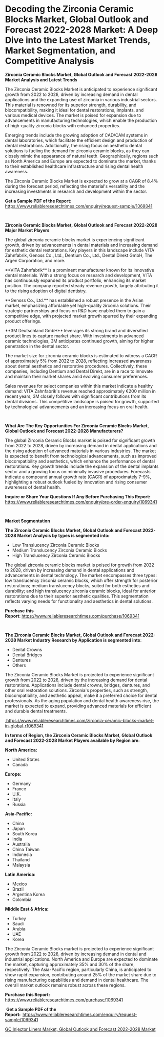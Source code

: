 <p><h1>Decoding the Zirconia Ceramic Blocks Market, Global Outlook and Forecast 2022-2028 Market: A Deep Dive into the Latest Market Trends, Market Segmentation, and Competitive Analysis</h1></p><p><strong>Zirconia Ceramic Blocks Market, Global Outlook and Forecast 2022-2028 Market Analysis and Latest Trends</strong></p>
<p><p>The Zirconia Ceramic Blocks Market is anticipated to experience significant growth from 2022 to 2028, driven by increasing demand in dental applications and the expanding use of zirconia in various industrial sectors. This material is renowned for its superior strength, durability, and biocompatibility, making it ideal for dental restorations, implants, and various medical devices. The market is poised for expansion due to advancements in manufacturing technologies, which enable the production of high-quality zirconia blocks with enhanced properties.</p><p>Emerging trends include the growing adoption of CAD/CAM systems in dental laboratories, which facilitate the efficient design and production of dental restorations. Additionally, the rising focus on aesthetic dental solutions is fueling the demand for zirconia ceramic blocks, as they can closely mimic the appearance of natural teeth. Geographically, regions such as North America and Europe are expected to dominate the market, thanks to their established healthcare infrastructure and rising dental health awareness.</p><p>The Zirconia Ceramic Blocks Market is expected to grow at a CAGR of 8.4% during the forecast period, reflecting the material's versatility and the increasing investments in research and development within the sector.</p></p>
<p><strong>Get a Sample PDF of the Report:&nbsp;</strong> <a href="https://www.reliableresearchtimes.com/enquiry/request-sample/1069341?utm_campaign=2196&utm_medium=2&utm_source=Github&utm_content=ia&utm_term=21032025&utm_id=zirconia-ceramic-blocks-market-global-outlook-and-forecast-2022-2028">https://www.reliableresearchtimes.com/enquiry/request-sample/1069341</a></p>
<p>&nbsp;</p>
<p><strong>Zirconia Ceramic Blocks Market, Global Outlook and Forecast 2022-2028 Major Market Players</strong></p>
<p><p>The global zirconia ceramic blocks market is experiencing significant growth, driven by advancements in dental materials and increasing demand for esthetic dental restorations. Key players in this landscape include VITA Zahnfabrik, Genoss Co., Ltd., Dentium Co., Ltd., Dental Direkt GmbH, The Argen Corporation, and more.</p><p>**VITA Zahnfabrik** is a prominent manufacturer known for its innovative dental materials. With a strong focus on research and development, VITA has continuously expanded its product portfolio, enhancing its market position. The company reported steady revenue growth, largely attributing it to the rising adoption of digital dentistry.</p><p>**Genoss Co., Ltd.** has established a robust presence in the Asian market, emphasizing affordable yet high-quality zirconia solutions. Their strategic partnerships and focus on R&D have enabled them to gain a competitive edge, with projected market growth spurred by their expanding product offerings.</p><p>**3M Deutschland GmbH** leverages its strong brand and diversified product lines to capture market share. With investments in advanced ceramic technologies, 3M anticipates continued growth, aiming for higher penetration in the dental sector. </p><p>The market size for zirconia ceramic blocks is estimated to witness a CAGR of approximately 5% from 2022 to 2028, reflecting increased awareness about dental aesthetics and restorative procedures. Collectively, these companies, including Dentium and Dental Direkt, are in a race to innovate and maintain their market shares amid evolving consumer preferences.</p><p>Sales revenues for select companies within this market indicate a healthy demand: VITA Zahnfabrik's revenue reached approximately €200 million in recent years; 3M closely follows with significant contributions from its dental divisions. This competitive landscape is poised for growth, supported by technological advancements and an increasing focus on oral health.</p></p>
<p>&nbsp;</p>
<p><strong>What Are The Key Opportunities For Zirconia Ceramic Blocks Market, Global Outlook and Forecast 2022-2028 Manufacturers?</strong></p>
<p><p>The global Zirconia Ceramic Blocks market is poised for significant growth from 2022 to 2028, driven by increasing demand in dental applications and the rising adoption of advanced materials in various industries. The market is expected to benefit from technological advancements, such as improved biocompatibility and aesthetics, which enhance the performance of dental restorations. Key growth trends include the expansion of the dental implants sector and a growing focus on minimally invasive procedures. Forecasts indicate a compound annual growth rate (CAGR) of approximately 7-9%, highlighting a robust outlook fueled by innovation and rising consumer awareness of dental health.</p></p>
<p><strong>Inquire or Share Your Questions If Any Before Purchasing This Report:</strong> <a href="https://www.reliableresearchtimes.com/enquiry/pre-order-enquiry/1069341?utm_campaign=2196&utm_medium=2&utm_source=Github&utm_content=ia&utm_term=21032025&utm_id=zirconia-ceramic-blocks-market-global-outlook-and-forecast-2022-2028">https://www.reliableresearchtimes.com/enquiry/pre-order-enquiry/1069341</a></p>
<p>&nbsp;</p>
<p><strong>Market Segmentation</strong></p>
<p><strong>The Zirconia Ceramic Blocks Market, Global Outlook and Forecast 2022-2028 Market Analysis by types is segmented into:</strong></p>
<p><ul><li>Low Translucency Zirconia Ceramic Blocks</li><li>Medium Translucency Zirconia Ceramic Blocks</li><li>High Translucency Zirconia Ceramic Blocks</li></ul></p>
<p><p>The global zirconia ceramic blocks market is poised for growth from 2022 to 2028, driven by increasing demand in dental applications and advancements in dental technology. The market encompasses three types: low translucency zirconia ceramic blocks, which offer strength for posterior restorations; medium translucency blocks, suited for both esthetics and durability; and high translucency zirconia ceramic blocks, ideal for anterior restorations due to their superior aesthetic qualities. This segmentation reflects varying needs for functionality and aesthetics in dental solutions.</p></p>
<p><strong>Purchase this Report:&nbsp;</strong><a href="https://www.reliableresearchtimes.com/purchase/1069341?utm_campaign=2196&utm_medium=2&utm_source=Github&utm_content=ia&utm_term=21032025&utm_id=zirconia-ceramic-blocks-market-global-outlook-and-forecast-2022-2028">https://www.reliableresearchtimes.com/purchase/1069341</a></p>
<p>&nbsp;</p>
<p><strong>The Zirconia Ceramic Blocks Market, Global Outlook and Forecast 2022-2028 Market Industry Research by Application is segmented into:</strong></p>
<p><ul><li>Dental Crowns</li><li>Dental Bridges</li><li>Dentures</li><li>Others</li></ul></p>
<p><p>The Zirconia Ceramic Blocks Market is projected to experience significant growth from 2022 to 2028, driven by the increasing demand for dental restorations. Applications include dental crowns, bridges, dentures, and other oral restoration solutions. Zirconia's properties, such as strength, biocompatibility, and aesthetic appeal, make it a preferred choice for dental professionals. As the aging population and dental health awareness rise, the market is expected to expand, providing advanced materials for efficient and durable dental treatments.</p></p>
<p><a href="https://www.reliableresearchtimes.com/zirconia-ceramic-blocks-market-in-global-r1069341?utm_campaign=2196&utm_medium=2&utm_source=Github&utm_content=ia&utm_term=21032025&utm_id=zirconia-ceramic-blocks-market-global-outlook-and-forecast-2022-2028">&nbsp;https://www.reliableresearchtimes.com/zirconia-ceramic-blocks-market-in-global-r1069341</a></p>
<p><strong>In terms of Region, the Zirconia Ceramic Blocks Market, Global Outlook and Forecast 2022-2028 Market Players available by Region are:</strong></p>
<p>
    <p> <strong> North America: </strong>
        <ul>
            <li>United States</li>
            <li>Canada</li>
        </ul>
        </p> 
    <p> <strong> Europe: </strong>
        <ul>
            <li>Germany</li>
            <li>France</li>
            <li>U.K.</li>
            <li>Italy</li>
            <li>Russia</li>
        </ul>
        </p> 
    <p> <strong> Asia-Pacific: </strong>
        <ul>
            <li>China</li>
            <li>Japan</li>
            <li>South Korea</li>
            <li>India</li>
            <li>Australia</li>
            <li>China Taiwan</li>
            <li>Indonesia</li>
            <li>Thailand</li>
            <li>Malaysia</li>
        </ul>
        </p> 
    <p> <strong> Latin America: </strong>
        <ul>
            <li>Mexico</li>
            <li>Brazil</li>
            <li>Argentina Korea</li>
            <li>Colombia</li>
        </ul>
        </p> 
    <p> <strong> Middle East & Africa: </strong>
        <ul>
            <li>Turkey</li>
            <li>Saudi</li>
            <li>Arabia</li>
            <li>UAE</li>
            <li>Korea</li>
        </ul>
    </p>
    </p>
<p><p>The Zirconia Ceramic Blocks market is projected to experience significant growth from 2022 to 2028, driven by increasing demand in dental and industrial applications. North America and Europe are expected to dominate the market, capturing approximately 35% and 30% of the share, respectively. The Asia-Pacific region, particularly China, is anticipated to show rapid expansion, contributing around 25% of the market share due to rising manufacturing capabilities and demand in dental healthcare. The overall market outlook remains robust across these regions.</p></p>
<p><strong>Purchase this Report: </strong><a href="https://www.reliableresearchtimes.com/purchase/1069341?utm_campaign=2196&utm_medium=2&utm_source=Github&utm_content=ia&utm_term=21032025&utm_id=zirconia-ceramic-blocks-market-global-outlook-and-forecast-2022-2028">https://www.reliableresearchtimes.com/purchase/1069341</a></p>
<p>&nbsp;<strong>Get a Sample PDF of the Report:&nbsp;&nbsp;</strong><a href="https://www.reliableresearchtimes.com/enquiry/request-sample/1069341?utm_campaign=2196&utm_medium=2&utm_source=Github&utm_content=ia&utm_term=21032025&utm_id=zirconia-ceramic-blocks-market-global-outlook-and-forecast-2022-2028">https://www.reliableresearchtimes.com/enquiry/request-sample/1069341</a></p>
<p><strong></strong></p>
<p><p><a href="https://github.com/MariaWashington76/Market-Research-Report-List-2/blob/main/gc-injector-liners-market-global-outlook-and-forecast-2022-2028-market.md?utm_campaign=2196&utm_medium=2&utm_source=Github&utm_content=ia&utm_term=21032025&utm_id=zirconia-ceramic-blocks-market-global-outlook-and-forecast-2022-2028">GC Injector Liners Market, Global Outlook and Forecast 2022-2028 Market</a></p></p>
